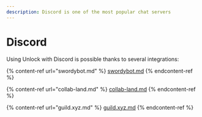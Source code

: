 ```yaml
---
description: Discord is one of the most popular chat servers
---
```


# Discord

Using Unlock with Discord is possible thanks to several integrations:

{% content-ref url="swordybot.md" %}
[swordybot.md](swordybot.md)
{% endcontent-ref %}

{% content-ref url="collab-land.md" %}
[collab-land.md](collab-land.md)
{% endcontent-ref %}

{% content-ref url="guild.xyz.md" %}
[guild.xyz.md](guild.xyz.md)
{% endcontent-ref %}

